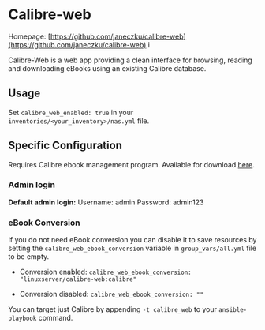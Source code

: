 # Calibre-web

Homepage: [https://github.com/janeczku/calibre-web](https://github.com/janeczku/calibre-web)
i

Calibre-Web is a web app providing a clean interface for browsing, reading and downloading eBooks using an existing Calibre database.

## Usage

Set `calibre_web_enabled: true` in your `inventories/<your_inventory>/nas.yml` file.

## Specific Configuration

Requires Calibre ebook management program. Available for download [here](https://calibre-ebook.com/download).

### Admin login

**Default admin login:** Username: admin Password: admin123

### eBook Conversion

If you do not need eBook conversion you can disable it to save resources by setting the `calibre_web_ebook_conversion` variable in `group_vars/all.yml` file to be empty.

 - Conversion enabled: `calibre_web_ebook_conversion: "linuxserver/calibre-web:calibre"`

 - Conversion disabled: `calibre_web_ebook_conversion: ""`

You can target just Calibre by appending `-t calibre_web` to your `ansible-playbook` command.
